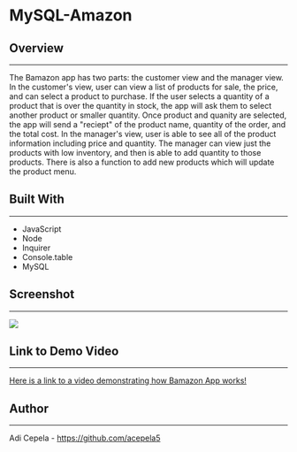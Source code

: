 # MySQL-Amazon

## Overview 
---
The Bamazon app has two parts: the customer view and the manager view. In the customer's view, user can
view a list of products for sale, the price, and can select a product to purchase. If the user selects a quantity of a product that is over the quantity in stock, the app will ask them to select another product or smaller quantity. Once product and quanity are selected, the app will send a "reciept" of the product name, quantity of the order, and the total cost.
In the manager's view, user is able to see all of the product information including price and quantity. The manager can view just the products with low inventory, and then is able to add quantity to those products. There is also a function to add new products which will update the product menu.  

## Built With
---
- JavaScript
- Node
- Inquirer
- Console.table
- MySQL
## Screenshot
---

![ ](/Screenshot(2).png)

## Link to Demo Video
---
[Here is a link to a video demonstrating how Bamazon App works!](https://youtu.be/y3iqiUV8Z54)

## Author
---
Adi Cepela - https://github.com/acepela5
